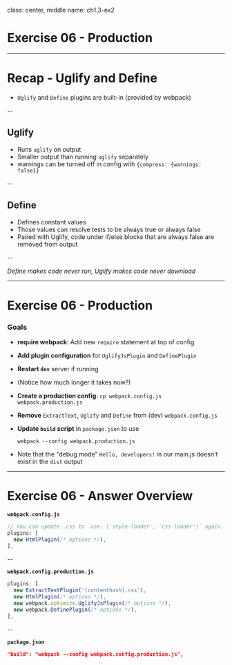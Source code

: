 class: center, middle
name: ch1.3-ex2

# Exercise 06 - Production

---

# Recap - Uglify and Define

- `Uglify` and `Define` plugins are built-in (provided by webpack)

--

## Uglify

- Runs `uglify` on output
- Smaller output than running `uglify` separately
- warnings can be turned off in config with `{compress: {warnings: false}}`

--

## Define

- Defines constant values
- Those values can resolve tests to be always true or always false
- Paired with Uglify, code under if/else blocks that are always false are removed from output

--

_Define makes code never run, Uglify makes code never download_

---

# Exercise 06 - Production

### Goals

- **require webpack**: Add new `require` statement at top of config
- **Add plugin configuration** for `UglifyJsPlugin` and `DefinePlugin`
- **Restart `dev`** server if running
- (Notice how much longer it takes now?)
- **Create a production config**: `cp webpack.config.js webpack.production.js`
- **Remove** `ExtractText`, `Uglify` and `Define` from (dev) `webpack.config.js`
- **Update `build` script** in `package.json` to use

    ```shell
    webpack --config webpack.production.js
    ```
- Note that the "debug mode" `Hello, developers!` in our main.js doesn't exist in the `dist` output

---

# Exercise 06 - Answer Overview

**`webpack.config.js`**

```js
// You can update .css to `use: ['style-loader', 'css-loader']` again.
plugins: [
  new HtmlPlugin(/* options */),
],
```

--

**`webpack.config.production.js`**
```js
plugins: [
  new ExtractTextPlugin('[contenthash].css'),
  new HtmlPlugin(/* options */),
  new webpack.optimize.UglifyJsPlugin(/* options */),
  new webpack.DefinePlugin(/* options */),
],
```

--

**`package.json`**
```json
"build": "webpack --config webpack.config.production.js",
```
